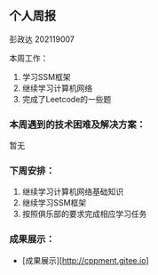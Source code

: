 ## 个人周报

彭政达 202119007

本周工作：

1. 学习SSM框架
2. 继续学习计算机网络
3. 完成了Leetcode的一些题

### 本周遇到的技术困难及解决方案：

暂无

### 下周安排：

1. 继续学习计算机网络基础知识
2. 继续学习SSM框架
3. 按照俱乐部的要求完成相应学习任务

### 成果展示：

* [成果展示][http://cppment.gitee.io]

